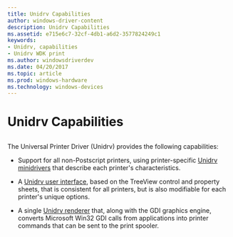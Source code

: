 ```yaml
---
title: Unidrv Capabilities
author: windows-driver-content
description: Unidrv Capabilities
ms.assetid: e715e6c7-32cf-4db1-a6d2-3577824249c1
keywords:
- Unidrv, capabilities
- Unidrv WDK print
ms.author: windowsdriverdev
ms.date: 04/20/2017
ms.topic: article
ms.prod: windows-hardware
ms.technology: windows-devices
---
```


# Unidrv Capabilities


## <a href="" id="ddk-unidrv-capabilities-gg"></a>


The Universal Printer Driver (Unidrv) provides the following capabilities:

-   Support for all non-Postscript printers, using printer-specific [Unidrv minidrivers](unidrv-minidrivers.md) that describe each printer's characteristics.

-   A [Unidrv user interface](unidrv-user-interface.md), based on the TreeView control and property sheets, that is consistent for all printers, but is also modifiable for each printer's unique options.

-   A single [Unidrv renderer](unidrv-renderer.md) that, along with the GDI graphics engine, converts Microsoft Win32 GDI calls from applications into printer commands that can be sent to the print spooler.

 

 




